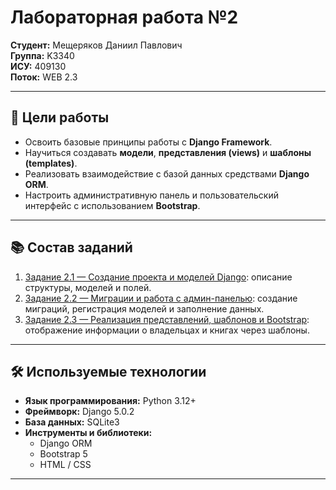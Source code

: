 # Лабораторная работа №2

**Студент:** Мещеряков Даниил Павлович  
**Группа:** K3340  
**ИСУ:** 409130  
**Поток:** WEB 2.3  

---

## 🎯 Цели работы
- Освоить базовые принципы работы с **Django Framework**.  
- Научиться создавать **модели**, **представления (views)** и **шаблоны (templates)**.  
- Реализовать взаимодействие с базой данных средствами **Django ORM**.  
- Настроить административную панель и пользовательский интерфейс с использованием **Bootstrap**.  

---

## 📚 Состав заданий
1. [Задание 2.1 — Создание проекта и моделей Django](practice2_1.md): описание структуры, моделей и полей.  
2. [Задание 2.2 — Миграции и работа с админ-панелью](practice2_2.md): создание миграций, регистрация моделей и заполнение данных.  
3. [Задание 2.3 — Реализация представлений, шаблонов и Bootstrap](practice2_3.md): отображение информации о владельцах и книгах через шаблоны.  

---

## 🛠 Используемые технологии
- **Язык программирования:** Python 3.12+  
- **Фреймворк:** Django 5.0.2  
- **База данных:** SQLite3  
- **Инструменты и библиотеки:**  
  - Django ORM  
  - Bootstrap 5  
  - HTML / CSS  

---
